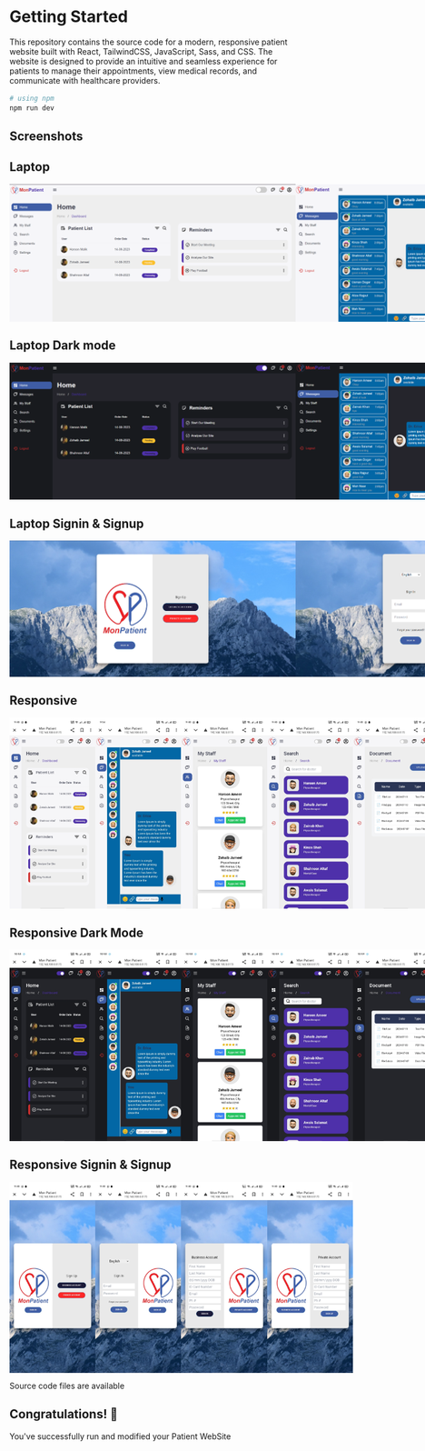 # Getting Started

This repository contains the source code for a modern, responsive patient website built with React, TailwindCSS, JavaScript, Sass, and CSS. The website is designed to provide an intuitive and seamless experience for patients to manage their appointments, view medical records, and communicate with healthcare providers.

```bash
# using npm
npm run dev
```

## Screenshots
## Laptop
<div style="display: flex; flex-direction: 'row';">
<img src="./screenshot/1.png" width=100%>
<img src="./screenshot/2.png" width=100%>
<img src="./screenshot/3.png" width=100%>
<img src="./screenshot/4.png" width=100%>
<img src="./screenshot/5.png" width=100%>
<img src="./screenshot/6.png" width=100%>
</div>

## Laptop Dark mode
<div style="display: flex; flex-direction: 'row';">
<img src="./screenshot/d1.png" width=100%>
<img src="./screenshot/d2.png" width=100%>
<img src="./screenshot/d3.png" width=100%>
<img src="./screenshot/d4.png" width=100%>
<img src="./screenshot/d5.png" width=100%>
<img src="./screenshot/d6.png" width=100%>
</div>

## Laptop Signin & Signup
<div style="display: flex; flex-direction: 'row';">
<img src="./screenshot/s1.png" width=100%>
<img src="./screenshot/s2.png" width=100%>
<img src="./screenshot/r1.png" width=100%>
<img src="./screenshot/r2.png" width=100%>
</div>

## Responsive
<div style="display: flex; flex-direction: 'row';">
<img src="./screenshot/m1.jpg" width=30%>
<img src="./screenshot/m2.jpg" width=30%>
<img src="./screenshot/m3.jpg" width=30%>
<img src="./screenshot/m4.jpg" width=30%>
<img src="./screenshot/m5.jpg" width=30%>
<img src="./screenshot/m6.jpg" width=30%>
</div>

## Responsive Dark Mode
<div style="display: flex; flex-direction: 'row';">
<img src="./screenshot/md1.jpg" width=30%>
<img src="./screenshot/md2.jpg" width=30%>
<img src="./screenshot/md3.jpg" width=30%>
<img src="./screenshot/md4.jpg" width=30%>
<img src="./screenshot/md5.jpg" width=30%>
<img src="./screenshot/md6.jpg" width=30%>
</div>

## Responsive Signin & Signup
<div style="display: flex; flex-direction: 'row';">
<img src="./screenshot/ms1.jpg" width=30%>
<img src="./screenshot/ms2.jpg" width=30%>
<img src="./screenshot/mr1.jpg" width=30%>
<img src="./screenshot/mr2.jpg" width=30%>
</div>


Source code files are available

## Congratulations! :tada:

You've successfully run and modified your Patient WebSite